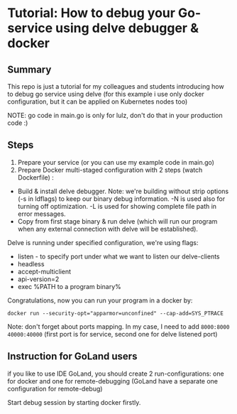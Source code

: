 # Tutorial: How to debug your Go-service using delve debugger & docker

## Summary

This repo is just a tutorial for my colleagues and students introducing how to debug
go service using delve (for this example i use only docker configuration, but it can be applied on Kubernetes nodes too)

NOTE: go code in main.go is only for lulz, don't do that in your production code :)

## Steps

1. Prepare your service (or you can use my example code in main.go)
2. Prepare Docker multi-staged configuration with 2 steps (watch Dockerfile) :

- Build & install delve debugger. Note: we're building without strip options (-s in ldflags) to keep our binary debug information. -N is used also for turning off optimization. -L is used for showing complete file path in error messages.
- Copy from first stage binary & run delve (which will run our program when any external connection with delve will be established).

Delve is running under specified configuration, we're using flags:

* listen - to specify port under what we want to listen our delve-clients
* headless
* accept-multiclient
* api-version=2
* exec %PATH to a program binary%

Congratulations, now you can run your program in a docker by:

`docker run --security-opt="apparmor=unconfined" --cap-add=SYS_PTRACE`

Note: don't forget about ports mapping. In my case, I need to add `8000:8000 40000:40000` (first port is for service, second one for delve listened port)


## Instruction for GoLand users 

if you like to use IDE GoLand, you should create 2 run-configurations: one for docker and one for remote-debugging (GoLand have a separate one configuration for remote-debug)

Start debug session by starting docker firstly.